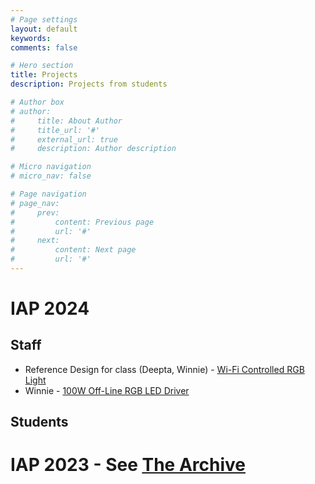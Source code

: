 ```yaml
---
# Page settings
layout: default
keywords:
comments: false

# Hero section
title: Projects
description: Projects from students

# Author box
# author:
#     title: About Author
#     title_url: '#'
#     external_url: true
#     description: Author description

# Micro navigation
# micro_nav: false

# Page navigation
# page_nav:
#     prev:
#         content: Previous page
#         url: '#'
#     next:
#         content: Next page
#         url: '#'
---
```


# IAP 2024

## Staff
- Reference Design for class (Deepta, Winnie) - [Wi-Fi Controlled RGB Light](https://github.com/PCB-Design-MIT/Wi-Fi-Controlled-RGB-Light)
- Winnie - [100W Off-Line RGB LED Driver](https://github.com/wszeto9/Off-Line-Smart-RGBCCT-LED-Panel/tree/main)

## Students


# IAP 2023 - See [The Archive](../archive/IAP2023/projects/)
